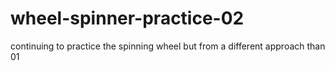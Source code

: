 # wheel-spinner-practice-02
continuing to practice the spinning wheel but from a different approach than 01
